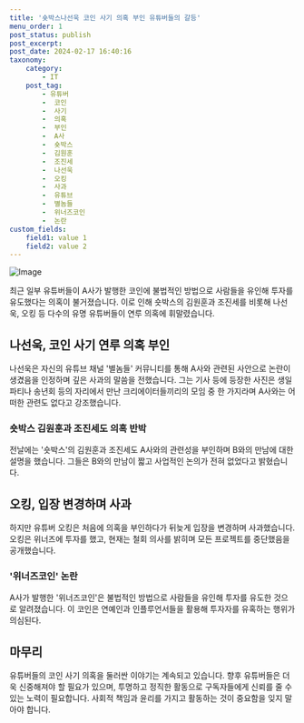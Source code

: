 ```yaml
---
title: '숏박스나선욱 코인 사기 의혹 부인 유튜버들의 갈등'
menu_order: 1
post_status: publish
post_excerpt: 
post_date: 2024-02-17 16:40:16
taxonomy:
    category:
        - IT
    post_tag:
        - 유튜버
        -  코인
        -  사기
        -  의혹
        -  부인
        -  A사
        -  숏박스
        -  김원훈
        -  조진세
        -  나선욱
        -  오킹
        -  사과
        -  유튜브
        -  별놈들
        -  위너즈코인
        -  논란
custom_fields:
    field1: value 1
    field2: value 2
---
```


![Image](https://imgnews.pstatic.net/image/015/2024/02/11/0004947187_001_20240211115901025.jpg?type=w647)

최근 일부 유튜버들이 A사가 발행한 코인에 불법적인 방법으로 사람들을 유인해 투자를 유도했다는 의혹이 불거졌습니다. 이로 인해 숏박스의 김원훈과 조진세를 비롯해 나선욱, 오킹 등 다수의 유명 유튜버들이 연루 의혹에 휘말렸습니다.
## 나선욱, 코인 사기 연루 의혹 부인
나선욱은 자신의 유튜브 채널 '별놈들' 커뮤니티를 통해 A사와 관련된 사안으로 논란이 생겼음을 인정하며 깊은 사과의 말씀을 전했습니다. 그는 기사 등에 등장한 사진은 생일 파티나 송년회 등의 자리에서 만난 크리에이터들끼리의 모임 중 한 가지라며 A사와는 어떠한 관련도 없다고 강조했습니다.
### 숏박스 김원훈과 조진세도 의혹 반박
전날에는 '숏박스'의 김원훈과 조진세도 A사와의 관련성을 부인하며 B와의 만남에 대한 설명을 했습니다. 그들은 B와의 만남이 짧고 사업적인 논의가 전혀 없었다고 밝혔습니다.
## 오킹, 입장 변경하며 사과
하지만 유튜버 오킹은 처음에 의혹을 부인하다가 뒤늦게 입장을 변경하며 사과했습니다. 오킹은 위너즈에 투자를 했고, 현재는 철회 의사를 밝히며 모든 프로젝트를 중단했음을 공개했습니다.
### '위너즈코인' 논란
A사가 발행한 '위너즈코인'은 불법적인 방법으로 사람들을 유인해 투자를 유도한 것으로 알려졌습니다. 이 코인은 연예인과 인플루언서들을 활용해 투자자를 유혹하는 행위가 의심된다.
## 마무리
유튜버들의 코인 사기 의혹을 둘러싼 이야기는 계속되고 있습니다. 향후 유튜버들은 더욱 신중해져야 할 필요가 있으며, 투명하고 정직한 활동으로 구독자들에게 신뢰를 줄 수 있는 노력이 필요합니다. 사회적 책임과 윤리를 가지고 활동하는 것이 중요함을 잊지 말아야 합니다.
